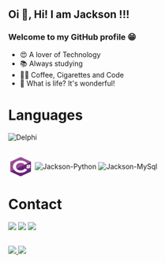 ## Oi 👋, Hi! I am Jackson !!! 
### Welcome to my GitHub profile 😁

- 😍 A lover of Technology
- 📚 Always studying
- 👩‍💻 Coffee, Cigarettes and Code
- 🎉 What is life? It's wonderful!
  
##

# Languages
![Delphi](https://img.shields.io/badge/delphi-black?style=for-the-badge&logo=delphi)
<div style="display: inline_block"><br>
  <img align="center" alt="Jackson-Csharp" height="40" width="50" src="https://raw.githubusercontent.com/devicons/devicon/master/icons/csharp/csharp-original.svg">
  <img align="center" alt="Jackson-Python" height="40" width="50" src="https://cdn.jsdelivr.net/gh/devicons/devicon@latest/icons/python/python-original-wordmark.svg" />
  <img align="center" alt="Jackson-MySql" height="40" width="50" src="https://cdn.jsdelivr.net/gh/devicons/devicon@latest/icons/mysql/mysql-original-wordmark.svg" />
</div>

# Contact
<div> 
  <a href="https://www.instagram.com/jackson.c.menezes/" target="_blank"><img src="https://img.shields.io/badge/-Instagram-%23E4405F?style=for-the-badge&logo=instagram&logoColor=white" target="_blank"></a>
  <a href = "mailto:syssoftsolucoestecnologia@gmail.com"><img src="https://img.shields.io/badge/-Gmail-%23333?style=for-the-badge&logo=gmail&logoColor=white" target="_blank"></a>
  <a href="https://www.linkedin.com/in/jackson-c-menezes-1a5242200" target="_blank"><img src="https://img.shields.io/badge/-LinkedIn-%230077B5?style=for-the-badge&logo=linkedin&logoColor=white" target="_blank"></a>   
</div>

##

<div>
<a href="https://github.com/JackMenezes">
<img height="180em" src="https://github-readme-stats.vercel.app/api/top-langs/?username=JackMenezes&layout=compact&langs_count=7&theme=dracula"/>
<img height="180em" src="https://github-readme-stats.vercel.app/api?username=JackMenezes&show_icons=true&theme=dracula&include_all_commits=true&count_private=true"/>
</div>
